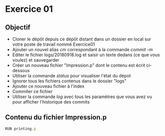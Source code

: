 # Exercice 01

## Objectif

- Cloner le dépôt depuis ce dépôt distant dans un dossier en local sur votre poste de travail nommé Exercice01
- Ajouter un nouvel alias *cm* correspondant à la commande *commit -m*
- Editer le fichier logs/20180918.log et saisir un texte dedans (ce que vous voulez) et sauvegarder
- Créer un nouveau fichier "Impression.p" dont le contenu est écrit ci-dessous
- Utiliser la commande *status* pour visualiser l'état du dépot
- Ignorer tous les fichiers contenus dans le dossier "logs"
- Ajouter ce nouveau fichier à l'index
- Commiter ce fichier
- Utiliser la commande *log* avec tous les paramètres que vous avez vu pour afficher l'historique des commits

## Contenu du fichier Impression.p

```javascript
RUN printing.p

```

